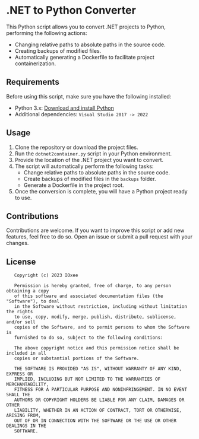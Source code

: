 # .NET to Python Converter

This Python script allows you to convert .NET projects to Python, performing the following actions:

- Changing relative paths to absolute paths in the source code.
- Creating backups of modified files.
- Automatically generating a Dockerfile to facilitate project containerization.

## Requirements

Before using this script, make sure you have the following installed:

- Python 3.x: [Download and install Python](https://www.python.org/downloads/)
- Additional dependencies: `Visual Studio 2017 -> 2022`

## Usage

1. Clone the repository or download the project files.
2. Run the `dotnet2container.py` script in your Python environment.
3. Provide the location of the .NET project you want to convert.
4. The script will automatically perform the following tasks:
   - Change relative paths to absolute paths in the source code.
   - Create backups of modified files in the `backups` folder.
   - Generate a Dockerfile in the project root.
5. Once the conversion is complete, you will have a Python project ready to use.


## Contributions

Contributions are welcome. If you want to improve this script or add new features, feel free to do so. Open an issue or submit a pull request with your changes.

## License
```
   Copyright (c) 2023 IOxee
   
   Permission is hereby granted, free of charge, to any person obtaining a copy
   of this software and associated documentation files (the "Software"), to deal
   in the Software without restriction, including without limitation the rights
   to use, copy, modify, merge, publish, distribute, sublicense, and/or sell
   copies of the Software, and to permit persons to whom the Software is
   furnished to do so, subject to the following conditions:
   
   The above copyright notice and this permission notice shall be included in all
   copies or substantial portions of the Software.
   
   THE SOFTWARE IS PROVIDED "AS IS", WITHOUT WARRANTY OF ANY KIND, EXPRESS OR
   IMPLIED, INCLUDING BUT NOT LIMITED TO THE WARRANTIES OF MERCHANTABILITY,
   FITNESS FOR A PARTICULAR PURPOSE AND NONINFRINGEMENT. IN NO EVENT SHALL THE
   AUTHORS OR COPYRIGHT HOLDERS BE LIABLE FOR ANY CLAIM, DAMAGES OR OTHER
   LIABILITY, WHETHER IN AN ACTION OF CONTRACT, TORT OR OTHERWISE, ARISING FROM,
   OUT OF OR IN CONNECTION WITH THE SOFTWARE OR THE USE OR OTHER DEALINGS IN THE
   SOFTWARE.
```
